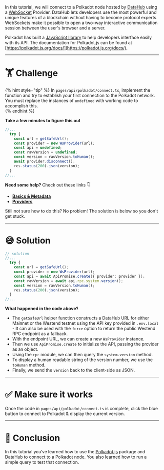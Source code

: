 In this tutorial, we will connect to a Polkadot node hosted by [DataHub](https://docs.figment.io/introduction/what-is-datahub) using a [WebSocket](https://developer.mozilla.org/en-US/docs/Web/API/WebSockets_API) Provider. DataHub lets developers use the most powerful and unique features of a blockchain without having to become protocol experts. WebSockets make it possible to open a two-way interactive communication session between the user's browser and a server.

Polkadot has built a [JavaScript library](https://github.com/polkadot-js/api) to help developers interface easily with its API. The documentation for Polkadot.js can be found at [https://polkadot.js.org/docs/](https://polkadot.js.org/docs/).

---

# 🏋️ Challenge

{% hint style="tip" %}
In `pages/api/polkadot/connect.ts`, implement the function and try to establish your first connection to the Polkadot network. You must replace the instances of `undefined` with working code to accomplish this.  
{% endhint %}

**Take a few minutes to figure this out**

```typescript
//...
  try {
    const url = getSafeUrl();
    const provider = new WsProvider(url);
    const api = undefined;
    const rawVersion = undefined;
    const version = rawVersion.toHuman();
    await provider.disconnect();
    res.status(200).json(version);
  }
//...
```

**Need some help?** Check out these links 👇

- [**Basics & Metadata**](https://polkadot.js.org/docs/api/start/basics)
- [**Providers**](https://polkadot.js.org/docs/api/start/create#providers)

Still not sure how to do this? No problem! The solution is below so you don't get stuck.

---

# 😅 Solution

```typescript
// solution
//...
  try {
    const url = getSafeUrl();
    const provider = new WsProvider(url);
    const api = await ApiPromise.create({ provider: provider });
    const rawVersion = await api.rpc.system.version();
    const version = rawVersion.toHuman();
    res.status(200).json(version);
  }
//...
```

**What happened in the code above?**

- The `getSafeUrl` helper function constructs a DataHub URL for either Mainnet or the Westend testnet using the API key provided in `.env.local` - It can also be used with the `force` option to return the public Westend RPC endpoint as a fallback.
- With the endpoint URL, we can create a new `WsProvider` instance.
- Then we use `ApiPromise.create` to initialize the API, passing the provider as an object.
- Using the `rpc` module, we can then query the `system.version` method.
- To display a human readable string of the version number, we use the `toHuman` method.
- Finally, we send the `version` back to the client-side as JSON.

---

# ✅ Make sure it works

Once the code in `pages/api/polkadot/connect.ts` is complete, click the blue button to connect to Polkadot & display the current version.

---

# 🏁 Conclusion

In this tutorial you’ve learned how to use the [Polkadot.js](https://polkadot.js.org/docs/) package and DataHub to connect to a Polkadot node. You also learned how to run a simple query to test that connection.
